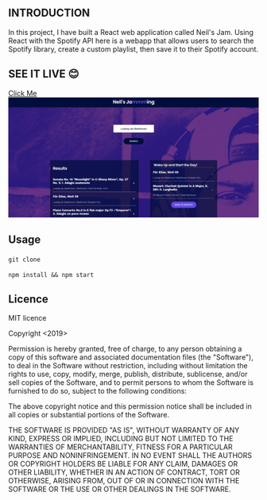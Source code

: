 ## INTRODUCTION

In this project, I have built a React web application called Neil's Jam. Using React with the Spotify API here is a webapp that allows users to search the Spotify library, create a custom playlist, then save it to their Spotify account.


## SEE IT LIVE :blush:

[Click Me](http://neilsreactplaylist.surge.sh/)
![Homepage](app.png)

## Usage

`git clone`

`npm install && npm start`

## Licence 

MIT licence

Copyright <2019> <Neil>

Permission is hereby granted, free of charge, to any person obtaining a copy of this software and associated documentation files (the "Software"), to deal in the Software without restriction, including without limitation the rights to use, copy, modify, merge, publish, distribute, sublicense, and/or sell copies of the Software, and to permit persons to whom the Software is furnished to do so, subject to the following conditions:

The above copyright notice and this permission notice shall be included in all copies or substantial portions of the Software.

THE SOFTWARE IS PROVIDED "AS IS", WITHOUT WARRANTY OF ANY KIND, EXPRESS OR IMPLIED, INCLUDING BUT NOT LIMITED TO THE WARRANTIES OF MERCHANTABILITY, FITNESS FOR A PARTICULAR PURPOSE AND NONINFRINGEMENT. IN NO EVENT SHALL THE AUTHORS OR COPYRIGHT HOLDERS BE LIABLE FOR ANY CLAIM, DAMAGES OR OTHER LIABILITY, WHETHER IN AN ACTION OF CONTRACT, TORT OR OTHERWISE, ARISING FROM, OUT OF OR IN CONNECTION WITH THE SOFTWARE OR THE USE OR OTHER DEALINGS IN THE SOFTWARE.
